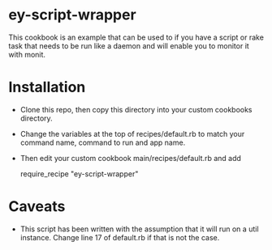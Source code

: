 ey-script-wrapper
===================
This cookbook is an example that can be used to if you have a script or rake task
that needs to be run like a daemon and will enable you to monitor it with monit.

Installation
============
* Clone this repo, then copy this directory into your custom cookbooks directory.
* Change the variables at the top of recipes/default.rb to match your command name,
command to run and app name.
* Then edit your custom cookbook main/recipes/default.rb and add

    require_recipe "ey-script-wrapper"


Caveats
=======
* This script has been written with the assumption that it will run on a util
instance. Change line 17 of default.rb if that is not the case.
